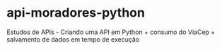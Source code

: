# api-moradores-python
Estudos de APIs - Criando uma API em Python + consumo do ViaCep + salvamento de dados em tempo de execução
